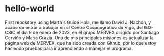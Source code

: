 # hello-world
First repository using Marta´s Guide
Hola, me llamo David J. Nachón, y acabo de entrar a trabajar en el Centro Oceanográfico de Vigo, del IEO-CSIC el día 9 de enero de 2023, en el grupo MERVEX dirigido por Santiago Cerviño y María Grazia. Una de mis principales misiones es actualizar la página web de MERVEX, que ha sido creada con Github, por lo que estoy haciendo pruebas para ir aprendiendo a manejar el programa. 
